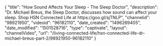 {
    "title": "How Sound Affects Your Sleep - The Sleep Doctor",
    "description": "Dr. Michael Breus, the Sleep Doctor, discusses how sound can affect your sleep. Shop HSN Connected Life at https:\/\/goo.gl\/sjTNLP",
    "channelid": "98921950",
    "videoid": "96182110",
    "date_created": "1496269405",
    "date_modified": "1501528716",
    "type": "captivate",
    "layout": "channelVideo",
    "url": "\/living-connected-life\/hsn-connected-life-dr-michael-breus-part-2\/98921950-96182110"
}